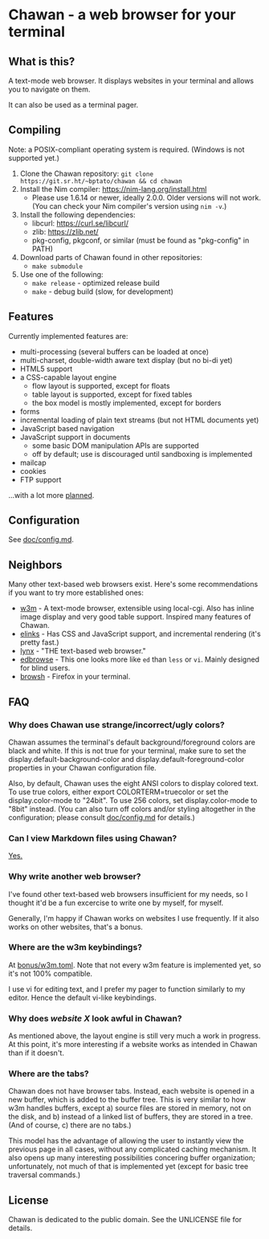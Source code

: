# Chawan - a web browser for your terminal

## What is this?

A text-mode web browser. It displays websites in your terminal and allows
you to navigate on them.

It can also be used as a terminal pager.

## Compiling

Note: a POSIX-compliant operating system is required. (Windows is not
supported yet.)

1. Clone the Chawan repository:
   `git clone https://git.sr.ht/~bptato/chawan && cd chawan`
2. Install the Nim compiler: <https://nim-lang.org/install.html>
	* Please use 1.6.14 or newer, ideally 2.0.0. Older versions will
	  not work. (You can check your Nim compiler's version using `nim -v`.)
3. Install the following dependencies:
	* libcurl: <https://curl.se/libcurl/>
	* zlib: <https://zlib.net/>
	* pkg-config, pkgconf, or similar (must be found as "pkg-config"
	  in PATH)
4. Download parts of Chawan found in other repositories:
	* `make submodule`
5. Use one of the following:
	* `make release` - optimized release build
	* `make` - debug build (slow, for development)

## Features

Currently implemented features are:

* multi-processing (several buffers can be loaded at once)
* multi-charset, double-width aware text display (but no bi-di yet)
* HTML5 support
* a CSS-capable layout engine
	* flow layout is supported, except for floats
	* table layout is supported, except for fixed tables
	* the box model is mostly implemented, except for borders
* forms
* incremental loading of plain text streams (but not HTML documents yet)
* JavaScript based navigation
* JavaScript support in documents
	* some basic DOM manipulation APIs are supported
	* off by default; use is discouraged until sandboxing is
	  implemented
* mailcap
* cookies
* FTP support

...with a lot more [planned](todo).

## Configuration

See [doc/config.md](doc/config.md).

## Neighbors

Many other text-based web browsers exist. Here's some recommendations if you
want to try more established ones:

* [w3m](https://github.com/tats/w3m) - A text-mode browser, extensible using
  local-cgi. Also has inline image display and very good table support.
  Inspired many features of Chawan.
* [elinks](https://github.com/rkd77/elinks) - Has CSS and JavaScript support,
  and incremental rendering (it's pretty fast.)
* [lynx](https://lynx.invisible-island.net/) - "THE text-based web browser."
* [edbrowse](http://edbrowse.org/) - This one looks more like `ed` than
  `less` or `vi`. Mainly designed for blind users.
* [browsh](https://www.brow.sh/) - Firefox in your terminal.

## FAQ

### Why does Chawan use strange/incorrect/ugly colors?

Chawan assumes the terminal's default background/foreground colors are
black and white. If this is not true for your terminal, make sure to set
the display.default-background-color and display.default-foreground-color
properties in your Chawan configuration file.

Also, by default, Chawan uses the eight ANSI colors to display colored
text. To use true colors, either export COLORTERM=truecolor or set the
display.color-mode to "24bit". To use 256 colors, set display.color-mode to
"8bit" instead. (You can also turn off colors and/or styling altogether in
the configuration; please consult [doc/config.md](doc/config.md) for details.)

### Can I view Markdown files using Chawan?

[Yes.](doc/mailcap.md)

### Why write another web browser?

I've found other text-based web browsers insufficient for my needs, so
I thought it'd be a fun excercise to write one by myself, for myself.

Generally, I'm happy if Chawan works on websites I use frequently. If it
also works on other websites, that's a bonus.

### Where are the w3m keybindings?

At [bonus/w3m.toml](bonus/w3m.toml). Note that not every w3m feature is
implemented yet, so it's not 100% compatible.

I use vi for editing text, and I prefer my pager to function similarly to
my editor. Hence the default vi-like keybindings.

### Why does *website X* look awful in Chawan?

As mentioned above, the layout engine is still very much a work in progress. At
this point, it's more interesting if a website works as intended in Chawan
than if it doesn't.

### Where are the tabs?

Chawan does not have browser tabs. Instead, each website is opened in a new
buffer, which is added to the buffer tree. This is very similar to how w3m
handles buffers, except a) source files are stored in memory, not on the disk,
and b) instead of a linked list of buffers, they are stored in a tree. (And
of course, c) there are no tabs.)

This model has the advantage of allowing the user to instantly view the
previous page in all cases, without any complicated caching mechanism. It
also opens up many interesting possibilities concering buffer organization;
unfortunately, not much of that is implemented yet (except for basic tree
traversal commands.)

## License

Chawan is dedicated to the public domain. See the UNLICENSE file for details.
